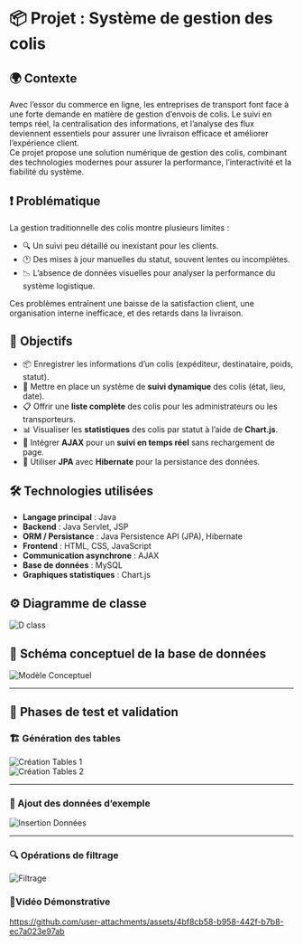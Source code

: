 # 📦 Projet : Système de gestion des colis

## 🌍 Contexte  
Avec l’essor du commerce en ligne, les entreprises de transport font face à une forte demande en matière de gestion d’envois de colis. Le suivi en temps réel, la centralisation des informations, et l’analyse des flux deviennent essentiels pour assurer une livraison efficace et améliorer l’expérience client.  
Ce projet propose une solution numérique de gestion des colis, combinant des technologies modernes pour assurer la performance, l’interactivité et la fiabilité du système.

## ❗ Problématique  
La gestion traditionnelle des colis montre plusieurs limites :

- 🔍 Un suivi peu détaillé ou inexistant pour les clients.
- 🕐 Des mises à jour manuelles du statut, souvent lentes ou incomplètes.
- 📉 L’absence de données visuelles pour analyser la performance du système logistique.

Ces problèmes entraînent une baisse de la satisfaction client, une organisation interne inefficace, et des retards dans la livraison.

## 🎯 Objectifs  

- 📦 Enregistrer les informations d’un colis (expéditeur, destinataire, poids, statut).
- 📍 Mettre en place un système de **suivi dynamique** des colis (état, lieu, date).
- 📋 Offrir une **liste complète** des colis pour les administrateurs ou les transporteurs.
- 📊 Visualiser les **statistiques** des colis par statut à l’aide de **Chart.js**.
- 🔄 Intégrer **AJAX** pour un **suivi en temps réel** sans rechargement de page.
- 🧩 Utiliser **JPA** avec **Hibernate** pour la persistance des données.

## 🛠️ Technologies utilisées  

- **Langage principal** : Java  
- **Backend** : Java Servlet, JSP  
- **ORM / Persistance** : Java Persistence API (JPA), Hibernate  
- **Frontend** : HTML, CSS, JavaScript  
- **Communication asynchrone** : AJAX  
- **Base de données** : MySQL  
- **Graphiques statistiques** : Chart.js  

## ⚙️ Diagramme de classe
![D class](https://github.com/user-attachments/assets/ca3dbce2-e7ac-4c84-9f13-f2c0934132fb)

## 🧩 Schéma conceptuel de la base de données  
![Modèle Conceptuel](https://github.com/user-attachments/assets/68770591-cd7c-477f-91aa-eebb976d16c8)

---

## 🧪 Phases de test et validation  

### 🏗️ Génération des tables  
![Création Tables 1](https://github.com/user-attachments/assets/ee46b019-b2bc-4891-a53a-47d37f0e971a)  
![Création Tables 2](https://github.com/user-attachments/assets/8a5bc893-b585-4f5f-8fd0-c040da949e33)

---

### 📝 Ajout des données d’exemple  
![Insertion Données](https://github.com/user-attachments/assets/3aff43d1-8d96-49a8-86d0-164378e59d7c)

---

### 🔍 Opérations de filtrage  
![Filtrage](https://github.com/user-attachments/assets/4d57f410-15a8-432b-a845-c0e58deb59e2)

### 📌Vidéo Démonstrative








https://github.com/user-attachments/assets/4bf8cb58-b958-442f-b7b8-ec7a023e97ab


